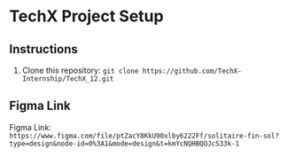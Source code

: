 # TechX Project Setup

## Instructions

1. Clone this repository: `git clone https://github.com/TechX-Internship/TechX_12.git`
## Figma Link

Figma Link: `https://www.figma.com/file/ptZacY8KkU90xlby6222Ff/solitaire-fin-sol?type=design&node-id=0%3A1&mode=design&t=kmYcNQHBQOJcS33k-1`